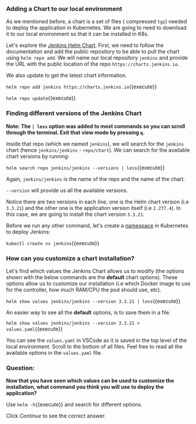 
### Adding a Chart to our local environment 

As we mentioned before, a chart is a set of files ( compressed `tgz`) needed to deploy the application in Kubernetes. We are going to need to download it to our local environment so that it can be installed in K8s. 

Let's explore the [Jenkins Helm Chart](https://github.com/jenkinsci/helm-charts/tree/main/charts/jenkins). First, we need to follow the documentation and add the public repository to be able to pull the chart using `helm repo add`. We will name our local repository `jenkins` and provide the URL with the public location of the repo `https://charts.jenkins.io`.

We also update to get the latest chart information. 

`helm repo add jenkins https://charts.jenkins.io`{{execute}}

`helm repo update`{{execute}}

### Finding different versions of the Jenkins Chart 

**Note: The `| less` option was added to most commands so you can scroll through the terminal. Exit that view mode by pressing `q`.**

Inside that repo (which we named `jenkins`), we will search for the `jenkins` chart (hence `jenkins/jenkins` - `repo/chart`). We can search for the available chart versions by running: 

`helm search repo jenkins/jenkins --versions | less`{{execute}}

Again, `jenkins/jenkins` is the name of the repo and the name of the chart. 

`--version` will provide us all the available versions. 

Notice there are two versions in each line, one is the Helm chart version (i.e `3.3.21`) and the other one is the application version itself (i.e `2.277.4`). In this case, we are going to install the chart version `3.3.21`. 

Before we run any other command, let's create a [namespace](https://kubernetes.io/docs/concepts/overview/working-with-objects/namespaces) in Kubernetes to deploy Jenkins:

`kubectl create ns jenkins`{{execute}}

### How can you customize a chart installation?

Let's find which values the Jenkins Chart allows us to modify (the options shown with the below commands are the **default** chart options). These options allow us to customize our installation (i.e which Docker image to use for the controller, how much RAM/CPU the pod should use, etc). 

`helm show values jenkins/jenkins --version 3.3.21 | less`{{execute}}

An easier way to see all the **default** options, is to save them in a file. 

`helm show values jenkins/jenkins --version 3.3.21 > values.yaml`{{execute}}

You can see the `values.yaml` in VSCode as it is saved in the top level of the local environment. Scroll to the bottom of all files. Feel free to read all the available options in the `values.yaml` file.

### Question:

**Now that you have seen which values can be used to customize the installation, what command you think you will use to deploy the application?** 

Use `helm -h`{{execute}} and search for different options. 

Click *Continue* to see the correct answer.


